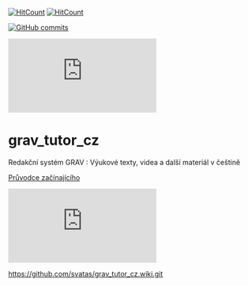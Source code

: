 [![HitCount](https://hits.dwyl.com/{svatas}/{grav_tutor_cz}.svg)](https://hits.dwyl.com/{svatas}/{grav_tutor_cz})
[![HitCount](https://hits.dwyl.com/svatas/grav_tutor_cz.svg?style=flat-square)](http://hits.dwyl.com/svatas/grav_tutor_cz)

[![GitHub commits](https://img.shields.io/github/commits-since/Naereen/StrapDown.js/v1.0.0.svg)](https://github.com/svatas/AutoCompiler/commit/master)

[![GitHub commits](https://badgen.net/github/commits/Naereen/Strapdown.js)](https://github.com/svatas/grav_tutor_cz/wiki/Pr%C5%AFvodce-za%C4%8D%C3%ADnaj%C3%ADc%C3%ADho/commit/)

# grav_tutor_cz
Redakční systém GRAV : Výukové texty, videa a další materiál v češtině

[Průvodce začínajícího](https://github.com/svatas/grav_tutor_cz/wiki/Pr%C5%AFvodce-za%C4%8D%C3%ADnaj%C3%ADc%C3%ADho)

[![GitHub commits](https://badgen.net/github/commits/Naereen/Strapdown.js)](https://github.com/svatas/grav_tutor_cz.wiki.git/commit/)

https://github.com/svatas/grav_tutor_cz.wiki.git

